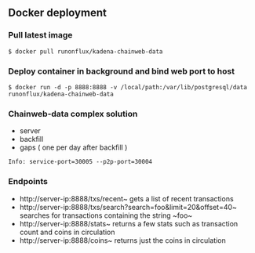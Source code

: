 ## Docker deployment
### Pull latest image
```shell script
$ docker pull runonflux/kadena-chainweb-data
```
### Deploy container in background and bind web port to host
```shell script
$ docker run -d -p 8888:8888 -v /local/path:/var/lib/postgresql/data runonflux/kadena-chainweb-data
```
### Chainweb-data complex solution
- server 
- backfill 
- gaps ( one per day after backfill ) 

```shell script
Info: service-port=30005 --p2p-port=30004
```

### Endpoints

- http://server-ip:8888/txs/recent~ gets a list of recent transactions
- http://server-ip:8888/txs/search?search=foo&limit=20&offset=40~ searches for transactions containing the string ~foo~
- http://server-ip:8888/stats~ returns a few stats such as transaction count and coins in circulation
- http://server-ip:8888/coins~ returns just the coins in circulation
